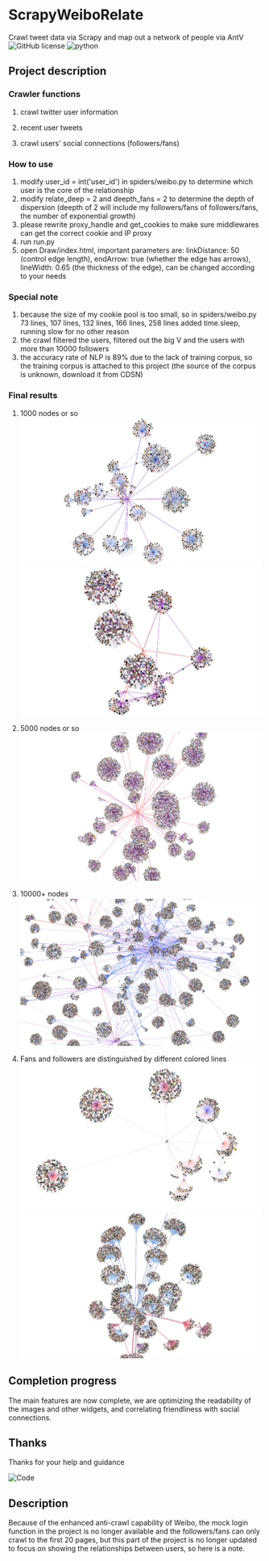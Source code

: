 # ScrapyWeiboRelate

Crawl tweet data via Scrapy and map out a network of people via AntV<br>
![GitHub license](https://badgen.net/github/license/HUANGZHIHAO1994/weibo-analysis-and-visualization?color=green)
![python](https://badgen.net/badge/python/%3E=3.6/8d6fe7)

## Project description

### Crawler functions
1. crawl twitter user information

2. recent user tweets

3. crawl users' social connections (followers/fans)

### How to use
1. modify user_id = int('user_id') in spiders/weibo.py to determine which user is the core of the relationship
2. modify relate_deep = 2 and deepth_fans = 2 to determine the depth of dispersion (deepth of 2 will include my followers/fans of followers/fans, the number of exponential growth)
3. please rewrite proxy_handle and get_cookies to make sure middlewares can get the correct cookie and IP proxy
4. run run.py
5. open Draw/index.html, important parameters are: linkDistance: 50 (control edge length), endArrow: true (whether the edge has arrows), lineWidth: 0.65 (the thickness of the edge), can be changed according to your needs

### Special note
1. because the size of my cookie pool is too small, so in spiders/weibo.py 73 lines, 107 lines, 132 lines, 166 lines, 258 lines added time.sleep, running slow for no other reason
2. the crawl filtered the users, filtered out the big V and the users with more than 10000 followers
3. the accuracy rate of NLP is 89% due to the lack of training corpus, so the training corpus is attached to this project (the source of the corpus is unknown, download it from CDSN)

### Final results
1. 1000 nodes or so
![800](https://github.com/RA1LGUN/ScrapyWeiboRelate/blob/master/Pic/%E5%BE%AE%E4%BF%A1%E5%9B%BE%E7%89%87_20210107115811.png)
![1000+](https://github.com/RA1LGUN/ScrapyWeiboRelate/blob/master/Pic/%E5%BE%AE%E4%BF%A1%E5%9B%BE%E7%89%87_20210107115809.png)

2. 5000 nodes or so
![4800](https://github.com/RA1LGUN/ScrapyWeiboRelate/blob/master/Pic/%E5%BE%AE%E4%BF%A1%E5%9B%BE%E7%89%87_20210107115802.png)

3. 10000+ nodes
![14000](https://github.com/RA1LGUN/ScrapyWeiboRelate/blob/master/Pic/%E5%BE%AE%E4%BF%A1%E5%9B%BE%E7%89%87_20210107115817.png)

4. Fans and followers are distinguished by different colored lines
![1000](https://github.com/RA1LGUN/ScrapyWeiboRelate/blob/master/Pic/muti_color.png)
![1000](https://github.com/RA1LGUN/ScrapyWeiboRelate/blob/master/Pic/5000color.png)


## Completion progress
The main features are now complete, we are optimizing the readability of the images and other widgets, and correlating friendliness with social connections.

## Thanks

Thanks for your help and guidance

<img src="http://qlogo1.store.qq.com/qzone/1845370492/1845370492/100?1570026854" title="Code">

## Description

Because of the enhanced anti-crawl capability of Weibo, the mock login function in the project is no longer available and the followers/fans can only crawl to the first 20 pages, but this part of the project is no longer updated to focus on showing the relationships between users, so here is a note.
